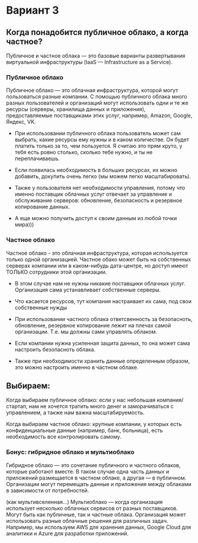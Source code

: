 # Вариант 3
## Когда понадобится публичное облако, а когда частное?

Публичное и частное облака — это базовые варианты развертывания виртуальной инфраструктуры (IaaS — Infrastructure as a Service).

### Публичное облако

Публичное облако — это облачная инфраструктура, которой могут пользоваться разные компании. С помощью публичного облака много разных пользователей и организаций могут использовать одни и те же ресурсы (серверы, хранилища данных и приложения), предоставляемые поставщиками этих услуг, например, Amazon, Google, Яндекс, VK.

- При использовании публичного облака пользователь может сам выбрать, какие ресурсы ему нужны и в каком количестве. Он будет платить только за то, чем пользуется. Я считаю это прям круто, у тебя есть ровно столько, сколько тебе нужно, и ты не переплачиваешь.

- Если появилась необходимость в больших ресурсах, их можно добавить, докупить очень легко (мы можем легко масштабировать).

- Также у пользователя нет необходимости управления, потому что именно поставщик облачных услуг отвечает за управление и обслуживание серверов: обновление, безопасность и резервное копирование данных.

- А еще можно получить доступ к своим данным из любой точки мира)))


### Частное облако

Частное облако - это облачная инфраструктура, которая используется только одной организацией. Частное обако может быть на собственных серверах компании или в каком-нибудь дата-центре, но доступ имеют ТОЛЬКО сотрудники этой организации.

- В этом случае нам не нужны никакие поставщики облачных услуг. Организация сама устанавливает собственные серверы.

- Что касается ресурсов, тут компания настраивает их сама, под свои собственные нужды

- При использовании частного облака ответсвенность за безопасноть, обновление, резервное копирование лежит на плечах самой организации. Т.е. мы должны сами управлять облаком.

- Если компании нужна усиленная защита данных, то она может сама настроить безопасноть облака.

- Также при необходимости хранить данные определенным образом, это можно настроить именно в частном облаке.

## Выбираем:

Когда выбираем публичное облако: если у нас небольшая компания/стартап, нам не хочется тратить много денег и заморачиваться с управлением, а также нам важна масштабируемость.

Когда выбираем частное облако: крупные компании, у которых есть конфиденциальные данные (например, банк, больница), есть необходимость все контролировать самому.


### Бонус: гибридное облако и мультиоблако

Гибридное облако — это сочетание публичного и частного облаков, которые работают вместе. В таком случае одна часть данных и приложений размещается в частном облаке, а другая — в публичном. Организации могут перемещать данные и приложения между облаками в зависимости от потребностей.

(как мультивселенная...)
Мультиоблако — когда организация использует несколько облачных сервисов от разных поставщиков. Могут быть как публичные, так и частные облака. Организация может использовать разные облачные решения для различных задач. Например, мы используем AWS для хранения данных, Google Cloud для аналитики и Azure для разработки приложений.
